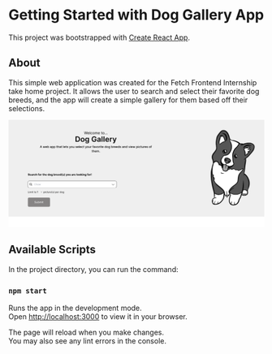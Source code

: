 # Getting Started with Dog Gallery App

This project was bootstrapped with [Create React App](https://github.com/facebook/create-react-app).

## About
This simple web application was created for the Fetch Frontend Internship take home project. It allows the user to search and select their favorite dog breeds, and the app will create a simple gallery for them based off their selections.  

 ![First view users sees upon app running](/public/images/Dog-Gallery-Screenshot.png)

## Available Scripts

In the project directory, you can run the command:

### `npm start`

Runs the app in the development mode.\
Open [http://localhost:3000](http://localhost:3000) to view it in your browser.

The page will reload when you make changes.\
You may also see any lint errors in the console.
